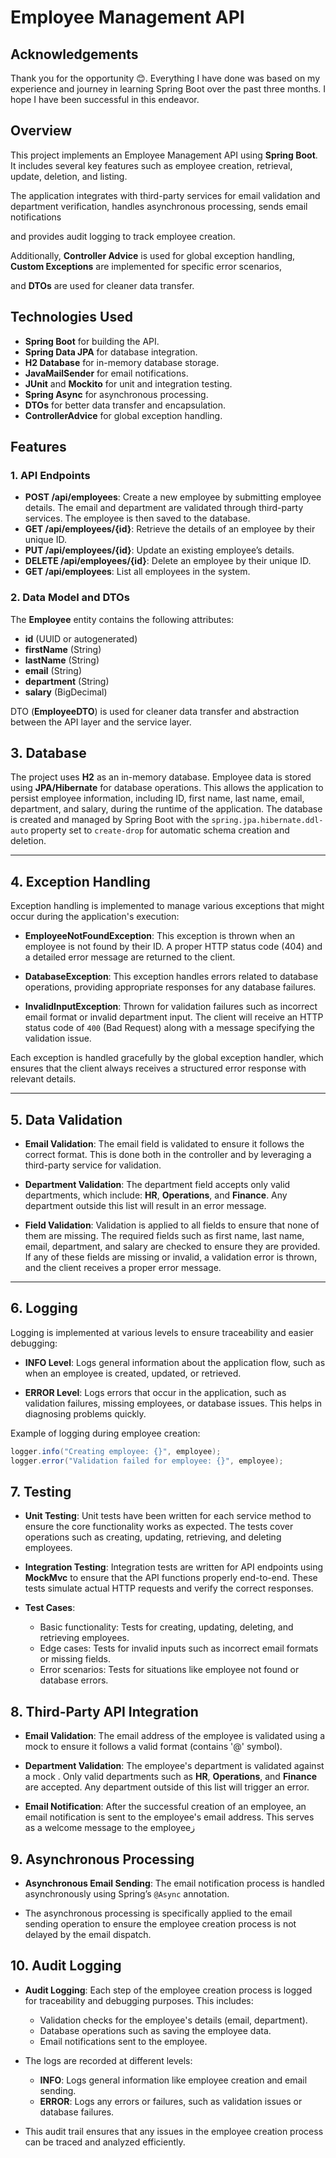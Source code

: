 # Employee Management API
## Acknowledgements

Thank you for the opportunity 😊. Everything I have done was based on my experience and journey in learning Spring Boot over the past three months. I hope I have been successful in this endeavor.


## Overview

This project implements an Employee Management API using **Spring Boot**. It includes several key features such as employee creation, retrieval, update, deletion, and listing. 

The application integrates with third-party services for email validation and department verification, handles asynchronous processing, sends email notifications

and provides audit logging to track employee creation.

Additionally, **Controller Advice** is used for global exception handling, **Custom Exceptions** are implemented for specific error scenarios, 

and **DTOs** are used for cleaner data transfer.

## Technologies Used

- **Spring Boot** for building the API.
- **Spring Data JPA** for database integration.
- **H2 Database** for in-memory database storage.
- **JavaMailSender** for email notifications.
- **JUnit** and **Mockito** for unit and integration testing.
- **Spring Async** for asynchronous processing.
- **DTOs** for better data transfer and encapsulation.
- **ControllerAdvice** for global exception handling.

## Features

### 1. API Endpoints

- **POST /api/employees**: Create a new employee by submitting employee details. The email and department are validated through third-party services. The employee is then saved to the database.
- **GET /api/employees/{id}**: Retrieve the details of an employee by their unique ID.
- **PUT /api/employees/{id}**: Update an existing employee’s details.
- **DELETE /api/employees/{id}**: Delete an employee by their unique ID.
- **GET /api/employees**: List all employees in the system.

### 2. Data Model and DTOs

The **Employee** entity contains the following attributes:

- **id** (UUID or autogenerated)
- **firstName** (String)
- **lastName** (String)
- **email** (String)
- **department** (String)
- **salary** (BigDecimal)

DTO (**EmployeeDTO**) is used for cleaner data transfer and abstraction between the API layer and the service layer.


## 3. Database

The project uses **H2** as an in-memory database. Employee data is stored using **JPA/Hibernate** for database operations. This allows the application to persist employee information, including ID, first name, last name, email, department, and salary, during the runtime of the application. The database is created and managed by Spring Boot with the `spring.jpa.hibernate.ddl-auto` property set to `create-drop` for automatic schema creation and deletion.

---

## 4. Exception Handling

Exception handling is implemented to manage various exceptions that might occur during the application's execution:

- **EmployeeNotFoundException**: This exception is thrown when an employee is not found by their ID. A proper HTTP status code (404) and a detailed error message are returned to the client.
  
- **DatabaseException**: This exception handles errors related to database operations, providing appropriate responses for any database failures.

- **InvalidInputException**: Thrown for validation failures such as incorrect email format or invalid department input. The client will receive an HTTP status code of `400` (Bad Request) along with a message specifying the validation issue.

Each exception is handled gracefully by the global exception handler, which ensures that the client always receives a structured error response with relevant details.

---

## 5. Data Validation

- **Email Validation**: The email field is validated to ensure it follows the correct format. This is done both in the controller and by leveraging a third-party service for validation.

- **Department Validation**: The department field accepts only valid departments, which include: **HR**, **Operations**, and **Finance**. Any department outside this list will result in an error message.
  
- **Field Validation**: Validation is applied to all fields to ensure that none of them are missing. The required fields such as first name, last name, email, department, and salary are checked to ensure they are provided. If any of these fields are missing or invalid, a validation error is thrown, and the client receives a proper error message.

---

## 6. Logging

Logging is implemented at various levels to ensure traceability and easier debugging:

- **INFO Level**: Logs general information about the application flow, such as when an employee is created, updated, or retrieved.
  
- **ERROR Level**: Logs errors that occur in the application, such as validation failures, missing employees, or database issues. This helps in diagnosing problems quickly.

Example of logging during employee creation:
```java
logger.info("Creating employee: {}", employee);
logger.error("Validation failed for employee: {}", employee);
```
## 7. Testing

- **Unit Testing**: Unit tests have been written for each service method to ensure the core functionality works as expected. The tests cover operations such as creating, updating, retrieving, and deleting employees.
  
- **Integration Testing**: Integration tests are written for API endpoints using **MockMvc** to ensure that the API functions properly end-to-end. These tests simulate actual HTTP requests and verify the correct responses.

- **Test Cases**:
  - Basic functionality: Tests for creating, updating, deleting, and retrieving employees.
  - Edge cases: Tests for invalid inputs such as incorrect email formats or missing fields.
  - Error scenarios: Tests for situations like employee not found or database errors.
  
## 8. Third-Party API Integration

- **Email Validation**: The email address of the employee is validated using a mock  to ensure it follows a valid format (contains '@' symbol).
  
- **Department Validation**: The employee's department is validated against a mock . Only valid departments such as **HR**, **Operations**, and **Finance** are accepted. Any department outside of this list will trigger an error.
  
- **Email Notification**: After the successful creation of an employee, an email notification is sent to the employee's email address. This serves as a welcome message to the employeeز

## 9. Asynchronous Processing

- **Asynchronous Email Sending**: The email notification process is handled asynchronously using Spring’s `@Async` annotation. 

- The asynchronous processing is specifically applied to the email sending operation to ensure the employee creation process is not delayed by the email dispatch.

## 10. Audit Logging

- **Audit Logging**: Each step of the employee creation process is logged for traceability and debugging purposes. This includes:
  - Validation checks for the employee's details (email, department).
  - Database operations such as saving the employee data.
  - Email notifications sent to the employee.
  
- The logs are recorded at different levels:
  - **INFO**: Logs general information like employee creation and email sending.
  - **ERROR**: Logs any errors or failures, such as validation issues or database failures.
  
- This audit trail ensures that any issues in the employee creation process can be traced and analyzed efficiently.




